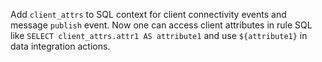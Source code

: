 Add `client_attrs` to SQL context for client connectivity events and message `publish` event.
Now one can access client attributes in rule SQL like `SELECT client_attrs.attr1 AS attribute1` and use `${attribute1}` in data integration actions.

